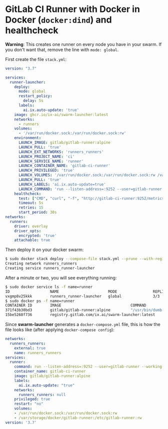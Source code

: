 # GitLab CI Runner with Docker in Docker (`docker:dind`) and healthcheck

**Warning**: This creates one runner on every node you have in your swarm. If you don't want that, remove the line with `mode: global`.

First create the file `stack.yml`:

```yml
version: "3.7"

services:
  runner-launcher:
    deploy:
      mode: global
      restart_policy:
        delay: 5s
      labels:
        ai.ix.auto-update: 'true'
    image: ghcr.io/ix-ai/swarm-launcher:latest
    networks:
      - runners
    volumes:
      - '/var/run/docker.sock:/var/run/docker.sock:rw'
    environment:
      LAUNCH_IMAGE: gitlab/gitlab-runner:alpine
      LAUNCH_PULL: 'true'
      LAUNCH_EXT_NETWORKS: 'runners_runners'
      LAUNCH_PROJECT_NAME: 'ci'
      LAUNCH_SERVICE_NAME: 'runner'
      LAUNCH_CONTAINER_NAME: 'gitlab-ci-runner'
      LAUNCH_PRIVILEGED: 'true'
      LAUNCH_VOLUMES: '/var/run/docker.sock:/var/run/docker.sock:rw /var/storage/docker/gitlab-runner:/etc/gitlab-runner:rw'
      LAUNCH_PULL: 'true'
      LAUNCH_LABELS: 'ai.ix.auto-update=true'
      LAUNCH_COMMAND: 'run --listen-address=:9252 --user=gitlab-runner --working-directory=/home/gitlab-runner'
    healthcheck:
      test: ["CMD", "curl", "-f", "http://gitlab-ci-runner:9252/metrics"]
      timeout: 5s
      retries: 15
      start_period: 30s
networks:
  runners:
    driver: overlay
    driver_opts:
      encrypted: 'true'
    attachable: true

```

Then deploy it on your docker swarm:

```sh
$ sudo docker stack deploy --compose-file stack.yml --prune --with-registry-auth runners
Creating network runners_runners
Creating service runners_runner-launcher
```

After a minute or two, you will see everything running:

```sh
$ sudo docker service ls -f name=runner
ID                  NAME                      MODE                REPLICAS            IMAGE                               PORTS
vxgmp8v25kkk        runners_runner-launcher   global              3/3                 registry.gitlab.com/ix.ai/swarm-launcher:latest
$ sudo docker ps -f name=runner
CONTAINER ID        IMAGE                               COMMAND                  CREATED              STATUS                        PORTS               NAMES
371f43b30bd3        gitlab/gitlab-runner:alpine         "/usr/bin/dumb-init …"   About a minute ago   Up About a minute                                 gitlab-ci-runner
15be5268f736        registry.gitlab.com/ix.ai/swarm-launcher:latest       "/bin/sh -c /entrypo…"   About a minute ago   Up About a minute (healthy)                       runners_runner-launcher.wgay0ielark3a2wgnthkvy7fc.swq8jqxmonm4ay5gxjb62a2n0
```

Since **swarm-launcher** generates a `docker-compose.yml` file, this is how the file looks like (after applying `docker-compose config`):

```yml
networks:
  runners_runners:
    external: true
    name: runners_runners
services:
  runner:
    command: run --listen-address=:9252 --user=gitlab-runner --working-directory=/home/gitlab-runner
    container_name: gitlab-ci-runner
    image: gitlab/gitlab-runner:alpine
    labels:
      ai.ix.auto-update: "true"
    networks:
      runners_runners: null
    privileged: true
    restart: "no"
    volumes:
    - /var/run/docker.sock:/var/run/docker.sock:rw
    - /var/storage/docker/gitlab-runner:/etc/gitlab-runner:rw
version: '3.7'
```

